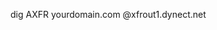 <!-- TITLE: Use Dig To Download Zone Data -->
<!-- SUBTITLE: A quick summary of Use Dig To Download Zone Data -->

dig AXFR yourdomain.com @xfrout1.dynect.net